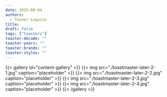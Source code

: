 ```yaml
---
date: 2025-09-04
authors:
  - Tanner Legasse
title: 
draft: false
tags: ["toasters"]
toaster-decade: ""
toaster-years: ""
toaster-brands: ""
toaster-styles: ""
---
```

{{< gallery id="content-gallery" >}}
  {{< img src="./toastmaster-later-2-1.jpg" caption="placeholder" >}}
  {{< img src="./toastmaster-later-2-2.jpg" caption="placeholder" >}}
  {{< img src="./toastmaster-later-2-3.jpg" caption="placeholder" >}}
  {{< img src="./toastmaster-later-2-4.jpg" caption="placeholder" >}}
{{< /gallery >}}
